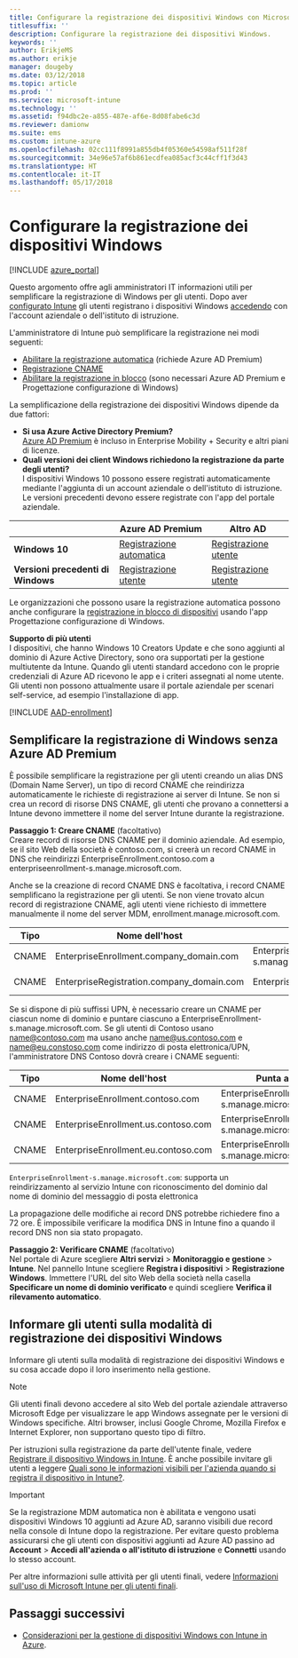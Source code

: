 ```yaml
---
title: Configurare la registrazione dei dispositivi Windows con Microsoft Intune
titlesuffix: ''
description: Configurare la registrazione dei dispositivi Windows.
keywords: ''
author: ErikjeMS
ms.author: erikje
manager: dougeby
ms.date: 03/12/2018
ms.topic: article
ms.prod: ''
ms.service: microsoft-intune
ms.technology: ''
ms.assetid: f94dbc2e-a855-487e-af6e-8d08fabe6c3d
ms.reviewer: damionw
ms.suite: ems
ms.custom: intune-azure
ms.openlocfilehash: 02cc111f8991a855db4f05360e54598af511f28f
ms.sourcegitcommit: 34e96e57af6b861ecdfea085acf3c44cff1f3d43
ms.translationtype: HT
ms.contentlocale: it-IT
ms.lasthandoff: 05/17/2018
---
```

# <a name="set-up-enrollment-for-windows-devices"></a>Configurare la registrazione dei dispositivi Windows

[!INCLUDE [azure_portal](./includes/azure_portal.md)]

Questo argomento offre agli amministratori IT informazioni utili per semplificare la registrazione di Windows per gli utenti. Dopo aver [configurato Intune](setup-steps.md) gli utenti registrano i dispositivi Windows [accedendo](https://docs.microsoft.com/intune-user-help/enroll-your-device-in-intune-windows) con l'account aziendale o dell'istituto di istruzione.  

L'amministratore di Intune può semplificare la registrazione nei modi seguenti:
- [Abilitare la registrazione automatica](#enable-windows-10-automatic-enrollment) (richiede Azure AD Premium)
- [Registrazione CNAME](#simplify-windows-enrollment-without-azure-ad-premium)
- [Abilitare la registrazione in blocco](windows-bulk-enroll.md) (sono necessari Azure AD Premium e Progettazione configurazione di Windows)

La semplificazione della registrazione dei dispositivi Windows dipende da due fattori:

- **Si usa Azure Active Directory Premium?** <br>[Azure AD Premium](https://docs.microsoft.com/azure/active-directory/active-directory-get-started-premium) è incluso in Enterprise Mobility + Security e altri piani di licenze.
- **Quali versioni dei client Windows richiedono la registrazione da parte degli utenti?** <br>I dispositivi Windows 10 possono essere registrati automaticamente mediante l'aggiunta di un account aziendale o dell'istituto di istruzione. Le versioni precedenti devono essere registrate con l'app del portale aziendale.

||**Azure AD Premium**|**Altro AD**|
|----------|---------------|---------------|  
|**Windows 10**|[Registrazione automatica](#enable-windows-10-automatic-enrollment) |[Registrazione utente](#enable-windows-enrollment-without-azure-ad-premium)|
|**Versioni precedenti di Windows**|[Registrazione utente](#enable-windows-enrollment-without-azure-ad-premium)|[Registrazione utente](#enable-windows-enrollment-without-azure-ad-premium)|

Le organizzazioni che possono usare la registrazione automatica possono anche configurare la [registrazione in blocco di dispositivi](windows-bulk-enroll.md) usando l'app Progettazione configurazione di Windows.

**Supporto di più utenti**<br>
I dispositivi, che hanno Windows 10 Creators Update e che sono aggiunti al dominio di Azure Active Directory, sono ora supportati per la gestione multiutente da Intune. Quando gli utenti standard accedono con le proprie credenziali di Azure AD ricevono le app e i criteri assegnati al nome utente. Gli utenti non possono attualmente usare il portale aziendale per scenari self-service, ad esempio l'installazione di app.

[!INCLUDE [AAD-enrollment](./includes/win10-automatic-enrollment-aad.md)]

## <a name="simplify-windows-enrollment-without-azure-ad-premium"></a>Semplificare la registrazione di Windows senza Azure AD Premium
È possibile semplificare la registrazione per gli utenti creando un alias DNS (Domain Name Server), un tipo di record CNAME che reindirizza automaticamente le richieste di registrazione ai server di Intune. Se non si crea un record di risorse DNS CNAME, gli utenti che provano a connettersi a Intune devono immettere il nome del server Intune durante la registrazione.

**Passaggio 1: Creare CNAME** (facoltativo)<br>
Creare record di risorse DNS CNAME per il dominio aziendale. Ad esempio, se il sito Web della società è contoso.com, si creerà un record CNAME in DNS che reindirizzi EnterpriseEnrollment.contoso.com a enterpriseenrollment-s.manage.microsoft.com.

Anche se la creazione di record CNAME DNS è facoltativa, i record CNAME semplificano la registrazione per gli utenti. Se non viene trovato alcun record di registrazione CNAME, agli utenti viene richiesto di immettere manualmente il nome del server MDM, enrollment.manage.microsoft.com.

|Tipo|Nome dell'host|Punta a|TTL|
|----------|---------------|---------------|---|
|CNAME|EnterpriseEnrollment.company_domain.com|EnterpriseEnrollment-s.manage.microsoft.com| 1 ora|
|CNAME|EnterpriseRegistration.company_domain.com|EnterpriseRegistration.windows.net|1 ora|

Se si dispone di più suffissi UPN, è necessario creare un CNAME per ciascun nome di dominio e puntare ciascuno a EnterpriseEnrollment-s.manage.microsoft.com. Se gli utenti di Contoso usano name@contoso.com ma usano anche name@us.contoso.com e name@eu.constoso.com come indirizzo di posta elettronica/UPN, l'amministratore DNS Contoso dovrà creare i CNAME seguenti:

|Tipo|Nome dell'host|Punta a|TTL|  
|----------|---------------|---------------|---|
|CNAME|EnterpriseEnrollment.contoso.com|EnterpriseEnrollment-s.manage.microsoft.com|1 ora|
|CNAME|EnterpriseEnrollment.us.contoso.com|EnterpriseEnrollment-s.manage.microsoft.com|1 ora|
|CNAME|EnterpriseEnrollment.eu.contoso.com|EnterpriseEnrollment-s.manage.microsoft.com| 1 ora|

`EnterpriseEnrollment-s.manage.microsoft.com`: supporta un reindirizzamento al servizio Intune con riconoscimento del dominio dal nome di dominio del messaggio di posta elettronica

La propagazione delle modifiche ai record DNS potrebbe richiedere fino a 72 ore. È impossibile verificare la modifica DNS in Intune fino a quando il record DNS non sia stato propagato.

**Passaggio 2: Verificare CNAME** (facoltativo)<br>
Nel portale di Azure scegliere **Altri servizi** > **Monitoraggio e gestione** > **Intune**. Nel pannello Intune scegliere **Registra i dispositivi** > **Registrazione Windows**. Immettere l'URL del sito Web della società nella casella **Specificare un nome di dominio verificato** e quindi scegliere **Verifica il rilevamento automatico**.

## <a name="tell-users-how-to-enroll-windows-devices"></a>Informare gli utenti sulla modalità di registrazione dei dispositivi Windows
Informare gli utenti sulla modalità di registrazione dei dispositivi Windows e su cosa accade dopo il loro inserimento nella gestione.

> [!NOTE]
> Gli utenti finali devono accedere al sito Web del portale aziendale attraverso Microsoft Edge per visualizzare le app Windows assegnate per le versioni di Windows specifiche. Altri browser, inclusi Google Chrome, Mozilla Firefox e Internet Explorer, non supportano questo tipo di filtro.

Per istruzioni sulla registrazione da parte dell'utente finale, vedere [Registrare il dispositivo Windows in Intune](https://docs.microsoft.com/intune-user-help/enroll-your-device-in-intune-windows). È anche possibile invitare gli utenti a leggere [Quali sono le informazioni visibili per l'azienda quando si registra il dispositivo in Intune?](https://docs.microsoft.com/intune-user-help/what-can-your-it-administrator-see-when-you-enroll-your-device-in-intune-windows).

>[!IMPORTANT]
> Se la registrazione MDM automatica non è abilitata e vengono usati dispositivi Windows 10 aggiunti ad Azure AD, saranno visibili due record nella console di Intune dopo la registrazione. Per evitare questo problema assicurarsi che gli utenti con dispositivi aggiunti ad Azure AD passino ad **Account** > **Accedi all'azienda o all'istituto di istruzione** e **Connetti** usando lo stesso account. 

Per altre informazioni sulle attività per gli utenti finali, vedere [Informazioni sull'uso di Microsoft Intune per gli utenti finali](end-user-educate.md).

## <a name="next-steps"></a>Passaggi successivi

- [Considerazioni per la gestione di dispositivi Windows con Intune in Azure](/intune-classic/deploy-use/intune-on-azure).
